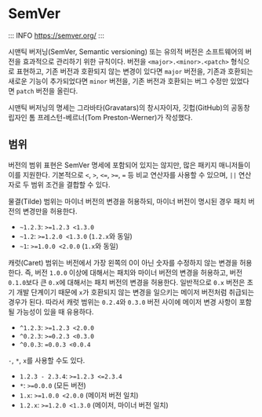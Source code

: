 # SemVer

::: INFO
https://semver.org/
:::

시맨틱 버저닝(SemVer, Semantic versioning) 또는 유의적 버전은 소프트웨어의 버전을 효과적으로 관리하기 위한 규칙이다. 버전을 `<major>.<minor>.<patch>` 형식으로 표현하고, 기존 버전과 호환되지 않는 변경이 있다면 `major` 버전을, 기존과 호환되는 새로운 기능이 추가되었다면 `minor` 버전을, 기존 버전과 호환되는 버그 수정만 있었다면 `patch` 버전을 올린다.

시맨틱 버저닝의 명세는 그라바타(Gravatars)의 창시자이자, 깃헙(GitHub)의 공동창립자인 톰 프레스턴-베르너(Tom Preston-Werner)가 작성했다.

## 범위

버전의 범위 표현은 SemVer 명세에 포함되어 있지는 않지만, 많은 패키지 매니저들이 이를 지원한다. 기본적으로 `<`, `>`, `<=`, `>=`, `=` 등 비교 연산자를 사용할 수 있으며, `||` 연산자로 두 범위 조건을 결합할 수 있다.

물결(Tilde) 범위는 마이너 버전의 변경을 허용하되, 마이너 버전이 명시된 경우 패치 버전의 변경만을 허용한다.

- `~1.2.3`: `>=1.2.3 <1.3.0`
- `~1.2`: `>=1.2.0 <1.3.0` (`1.2.x`와 동일)
- `~1`: `>=1.0.0 <2.0.0` (`1.x`와 동일)

캐럿(Caret) 범위는 버전에서 가장 왼쪽의 0이 아닌 숫자를 수정하지 않는 변경을 허용한다. 즉, 버전 `1.0.0` 이상에 대해서는 패치와 마이너 버전의 변경을 허용하고, 버전 `0.1.0`보다 큰 `0.x`에 대해서는 패치 버전의 변경을 허용한다. 일반적으로 `0.x` 버전은 초기 개발 단계이기 때문에 `x`가 호환되지 않는 변경을 일으키는 메이저 버전처럼 취급되는 경우가 된다. 따라서 캐럿 범위는 `0.2.4`와 `0.3.0` 버전 사이에 메이저 변경 사항이 포함될 가능성이 있을 때 유용하다.

- `^1.2.3`: `>=1.2.3 <2.0.0`
- `^0.2.3`: `>=0.2.3 <0.3.0`
- `^0.0.3`: `=0.0.3 <0.0.4`

`-`, `*`, `x`를 사용할 수도 있다.

- `1.2.3 - 2.3.4`: `>=1.2.3 <=2.3.4`
- `*`: `>=0.0.0` (모든 버전)
- `1.x`: `>=1.0.0 <2.0.0` (메이저 버전 일치)
- `1.2.x`: `>=1.2.0 <1.3.0` (메이저, 마이너 버전 일치)
